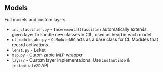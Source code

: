 ## Models
Full models and custom layers.
- `inc_classifier.py` - `IncerementalClassifier` automatically extends given layer to handle new classes in CIL, used as head in each model
- `cl_module_abc.py` - `CLModuleABC` acts as a base class for CL Modules that record activations
- `lenet.py` - LeNet
- `mlp.py` - Cutomizable MLP wrapper
- `layer/` - Custom layer implementations. Use `instantiate` & `instantiate2D` API
